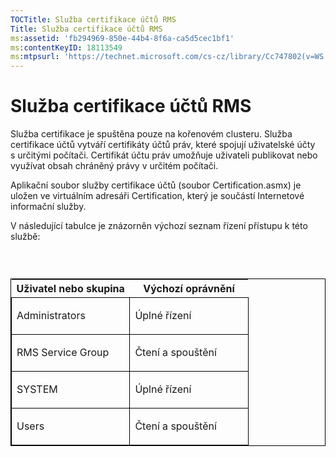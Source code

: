```yaml
---
TOCTitle: Služba certifikace účtů RMS
Title: Služba certifikace účtů RMS
ms:assetid: 'fb294969-850e-44b4-8f6a-ca5d5cec1bf1'
ms:contentKeyID: 18113549
ms:mtpsurl: 'https://technet.microsoft.com/cs-cz/library/Cc747802(v=WS.10)'
---
```


Služba certifikace účtů RMS
===========================

Služba certifikace je spuštěna pouze na kořenovém clusteru. Služba certifikace účtů vytváří certifikáty účtů práv, které spojují uživatelské účty s určitými počítači. Certifikát účtu práv umožňuje uživateli publikovat nebo využívat obsah chráněný právy v určitém počítači.

Aplikační soubor služby certifikace účtů (soubor Certification.asmx) je uložen ve virtuálním adresáři Certification, který je součástí Internetové informační služby.

V následující tabulce je znázorněn výchozí seznam řízení přístupu k této službě:

###  

<p> </p>
<table style="border:1px solid black;">
<colgroup>
<col width="50%" />
<col width="50%" />
</colgroup>
<thead>
<tr class="header">
<th>Uživatel nebo skupina</th>
<th>Výchozí oprávnění</th>
</tr>
</thead>
<tbody>
<tr class="odd">
<td style="border:1px solid black;"><p>Administrators</p></td>
<td style="border:1px solid black;"><p>Úplné řízení</p></td>
</tr>  
<tr class="even">
<td style="border:1px solid black;"><p>RMS Service Group</p></td>
<td style="border:1px solid black;"><p>Čtení a spouštění</p></td>
</tr>  
<tr class="odd">
<td style="border:1px solid black;"><p>SYSTEM</p></td>
<td style="border:1px solid black;"><p>Úplné řízení</p></td>
</tr>  
<tr class="even">
<td style="border:1px solid black;"><p>Users</p></td>
<td style="border:1px solid black;"><p>Čtení a spouštění</p></td>
</tr>  
</tbody>  
</table>
